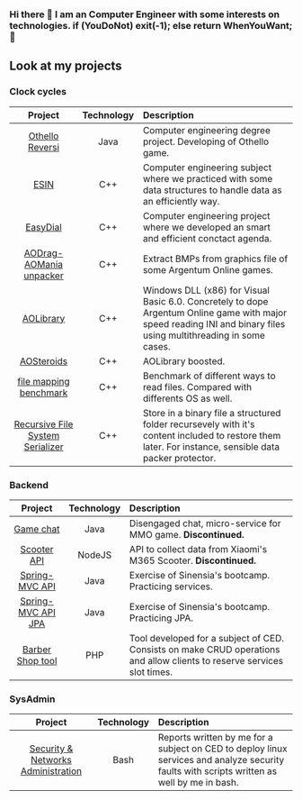 ### Hi there 👋 I am an Computer Engineer with some interests on technologies. if (YouDoNot) exit(-1); else return WhenYouWant; 🤗

## Look at my projects

### Clock cycles

| **Project** | **Technology** | **Description** |
|     :---:    |     :---:      |     :---     |
| [Othello Reversi](https://github.com/iluque95/Othello)   | Java     | Computer engineering degree project. Developing of Othello game.    |
| [ESIN](https://github.com/iluque95/ESIN)    | C++       | Computer engineering subject where we practiced with some data structures to handle data as an efficiently way.      |
| [EasyDial](https://github.com/iluque95/easydialog)    | C++       | Computer engineering project where we developed an smart and efficient conctact agenda.      |
| [AODrag-AOMania unpacker](https://github.com/iluque95/AODrag-AOMania-unpacker)    | C++       | Extract BMPs from graphics file of some Argentum Online games.      |
| [AOLibrary](https://github.com/iluque95/AOLibrary)    | C++       | Windows DLL (x86) for Visual Basic 6.0. Concretely to dope Argentum Online game with major speed reading INI and binary files using multithreading in some cases.      |
[AOSteroids](https://github.com/iluque95/AOSteroids)    | C++       | AOLibrary boosted.      |
| [file mapping benchmark](https://github.com/iluque95/file_mapping_benchmark)    | C++       | Benchmark of different ways to read files. Compared with differents OS as well.     |
| [Recursive File System Serializer](https://github.com/iluque95/recursive-file-system-serializer)    | C++       | Store in a binary file a structured folder recursevely with it's content included to restore them later. For instance, sensible data packer protector.     |


### Backend

| **Project** | **Technology** | **Description** |
|     :---:    |     :---:      |     :---     |
| [Game chat](https://github.com/iluque95/game-chat-backend)   | Java     | Disengaged chat, micro-service for MMO game. **Discontinued.**     |
| [Scooter API](https://github.com/iluque95/m365dashboard_api)   | NodeJS     | API to collect data from Xiaomi's M365 Scooter. **Discontinued.**    |
| [Spring-MVC API](https://github.com/iluque95/spring-mvc-code-exercise)   | Java     | Exercise of Sinensia's bootcamp. Practicing services.    |
| [Spring-MVC API JPA](https://github.com/iluque95/spring-mvc-jpa-example-exercise)   | Java     | Exercise of Sinensia's bootcamp. Practicing JPA.    |
| [Barber Shop tool](https://github.com/iluque95/dabd-barbershop-project)   | PHP     | Tool developed for a subject of CED. Consists on make CRUD operations and allow clients to reserve services slot times.    |

### SysAdmin

| **Project** | **Technology** | **Description** |
|     :---:    |     :---:      |     :---     |
| [Security & Networks Administration](https://github.com/iluque95/os-services-security-and-nets)   | Bash     | Reports written by me for a subject on CED to deploy linux services and analyze security faults with scripts written as well by me in bash.   |
